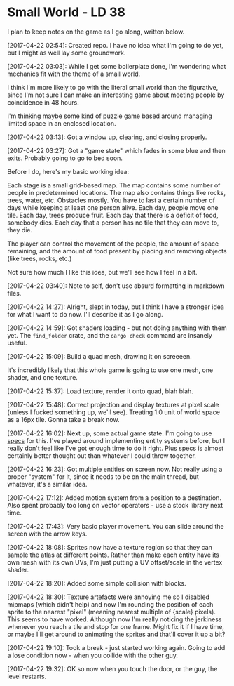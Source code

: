 Small World - LD 38
===

I plan to keep notes on the game as I go along, written below.

[2017-04-22 02:54]:
Created repo. I have no idea what I'm going to do yet, but I might as well lay some groundwork.

[2017-04-22 03:03]:
While I get some boilerplate done, I'm wondering what mechanics fit with the theme of a small world.

I think I'm more likely to go with the literal small world than the figurative, since I'm not sure I can make an interesting game about meeting people by coincidence in 48 hours.

I'm thinking maybe some kind of puzzle game based around managing limited space in an enclosed location.

[2017-04-22 03:13]:
Got a window up, clearing, and closing properly.

[2017-04-22 03:27]:
Got a "game state" which fades in some blue and then exits. Probably going to go to bed soon.

Before I do, here's my basic working idea:

Each stage is a small grid-based map. The map contains some number of people in predetermined locations. The map also contains things like rocks, trees, water, etc. Obstacles mostly. You have to last a certain number of days while keeping at least one person alive. Each day, people move one tile. Each day, trees produce fruit. Each day that there is a deficit of food, somebody dies. Each day that a person has no tile that they can move to, they die.

The player can control the movement of the people, the amount of space remaining, and the amount of food present by placing and removing objects (like trees, rocks, etc.)

Not sure how much I like this idea, but we'll see how I feel in a bit.

[2017-04-22 03:40]:
Note to self, don't use absurd formatting in markdown files.

[2017-04-22 14:27]:
Alright, slept in today, but I think I have a stronger idea for what I want to do now. I'll describe it as I go along.

[2017-04-22 14:59]:
Got shaders loading - but not doing anything with them yet. The `find_folder` crate, and the `cargo check` command are insanely useful.

[2017-04-22 15:09]:
Build a quad mesh, drawing it on screeeen.

It's incredibly likely that this whole game is going to use one mesh, one shader, and one texture.

[2017-04-22 15:37]:
Load texture, render it onto quad, blah blah.

[2017-04-22 15:48]:
Correct projection and display textures at pixel scale (unless I fucked something up, we'll see). Treating 1.0 unit of world space as a 16px tile. Gonna take a break now.

[2017-04-22 16:02]:
Next up, some actual game state. I'm going to use [specs](https://github.com/slide-rs/specs) for this. I've played around implementing entity systems before, but I really don't feel like I've got enough time to do it right. Plus specs is almost certainly better thought out than whatever I could throw together.

[2017-04-22 16:23]:
Got multiple entities on screen now. Not really using a proper "system" for it, since it needs to be on the main thread, but whatever, it's a similar idea.

[2017-04-22 17:12]:
Added motion system from a position to a destination. Also spent probably too long on vector operators - use a stock library next time.

[2017-04-22 17:43]:
Very basic player movement. You can slide around the screen with the arrow keys.

[2017-04-22 18:08]:
Sprites now have a texture region so that they can sample the atlas at different points. Rather than make each entity have its own mesh with its own UVs, I'm just putting a UV offset/scale in the vertex shader.

[2017-04-22 18:20]:
Added some simple collision with blocks.

[2017-04-22 18:30]:
Texture artefacts were annoying me so I disabled mipmaps (which didn't help) and now I'm rounding the position of each sprite to the nearest "pixel" (meaning nearest multiple of {scale} pixels). This seems to have worked. Although now I'm really noticing the jerkiness whenever you reach a tile and stop for one frame. Might fix it if I have time, or maybe I'll get around to animating the sprites and that'll cover it up a bit?

[2017-04-22 19:10]:
Took a break - just started working again. Going to add a lose condition now - when you collide with the other guy.

[2017-04-22 19:32]:
OK so now when you touch the door, or the guy, the level restarts.
